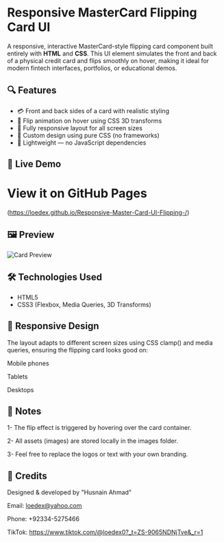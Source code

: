 # Responsive MasterCard Flipping Card UI

A responsive, interactive MasterCard-style flipping card component built entirely with **HTML** and **CSS**. This UI element simulates the front and back of a physical credit card and flips smoothly on hover, making it ideal for modern fintech interfaces, portfolios, or educational demos.

## 🔍 Features

- 💳 Front and back sides of a card with realistic styling
- 🔁 Flip animation on hover using CSS 3D transforms
- 📱 Fully responsive layout for all screen sizes
- 🎨 Custom design using pure CSS (no frameworks)
- 📁 Lightweight — no JavaScript dependencies

## 🚀 Live Demo

# View it on GitHub Pages 
(https://loedex.github.io/Responsive-Master-Card-UI-Flipping-/)


## 🖼️ Preview

![Card Preview](images/screenshot.png)  



## 🛠️ Technologies Used

- HTML5
- CSS3 (Flexbox, Media Queries, 3D Transforms)

## 📱 Responsive Design

The layout adapts to different screen sizes using CSS clamp() and media queries, ensuring the flipping card looks good on:

Mobile phones

Tablets

Desktops

## 📌 Notes

1- The flip effect is triggered by hovering over the card container.

2- All assets (images) are stored locally in the images folder.

3- Feel free to replace the logos or text with your own branding.

## 💬 Credits
Designed & developed by "Husnain Ahmad"

Email: loedex@yahoo.com

Phone: +92334-5275466

TikTok: https://www.tiktok.com/@loedex0?_t=ZS-9065NDNjTve&_r=1


